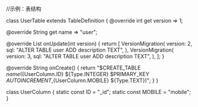 //示例：表结构

class UserTable extends TableDefinition {
  @override
  int get version => 1;

  @override
  String get name => "user";

  @override
  List<VersionMigration> onUpdate(int version) {
    return [
      VersionMigration(
        version: 2,
        sql: "ALTER TABLE user ADD description TEXT",
      ),
      VersionMigration(
        version: 3,
        sql: "ALTER TABLE user ADD description TEXT",
      ),
    ];
  }

  @override
  String onCreate() {
    return "$CREATE_TABLE $name(${UserColumn.ID} ${Type.INTEGER} $PRIMARY_KEY $AUTOINCREMENT,${UserColumn.MOBILE} ${Type.TEXT})";
  }
}

class UserColumn {
  static const ID = "_id";
  static const MOBILE = "mobile";
}